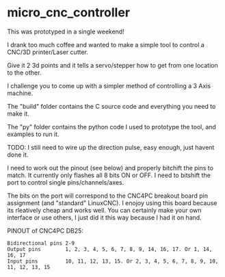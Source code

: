 # micro_cnc_controller


This was prototyped in a single weekend! 

I drank too much coffee and wanted to make a simple tool to control a CNC/3D printer/Laser cutter.

Give it 2 3d points and it tells a servo/stepper how to get from one location to the other. 

I challenge you to come up with a simpler method of controlling a 3 Axis machine. 



The "build" folder contains the C source code and everything you need to make it. 

The "py" folder contains the python code I used to prototype the tool, and examples to run it. 



TODO:
  I still need to wire up the direction pulse, easy enough, just havent done it. 
  
  I need to work out the pinout (see below) and properly bitchift the pins to match. 
  It currently only flashes all 8 bits ON or OFF. I need to bitshift the port to control single pins/channels/axes.
  
  The bits on the port will correspond to the CNC4PC breakout board pin assignment (and "standard" LinuxCNC).
  I enojoy using this board because its rleatively cheap and works well. You can certainly make your own interface or use others, I just did it this way because I had it on hand.




PINOUT of CNC4PC DB25:

    Bidirectional pins 2-9
    Output pins        1, 2, 3, 4, 5, 6, 7, 8, 9, 14, 16, 17. Or 1, 14, 16, 17
    Input pins         10, 11, 12, 13, 15. Or 2, 3, 4, 5, 6, 7, 8, 9, 10, 11, 12, 13, 15








